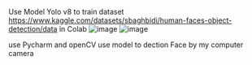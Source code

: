 Use Model Yolo v8 to train dataset https://www.kaggle.com/datasets/sbaghbidi/human-faces-object-detection/data in Colab
![image](https://github.com/user-attachments/assets/f2899f36-5ab7-43d6-9a38-52ce2f717bf8)
![image](https://github.com/user-attachments/assets/dda6eb7a-5914-41c1-b3c1-fc3feb2e08dc)

use Pycharm and openCV use model to dection Face by my computer camera
